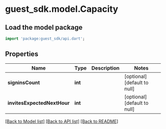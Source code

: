 # guest_sdk.model.Capacity

## Load the model package
```dart
import 'package:guest_sdk/api.dart';
```

## Properties
Name | Type | Description | Notes
------------ | ------------- | ------------- | -------------
**signinsCount** | **int** |  | [optional] [default to null]
**invitesExpectedNextHour** | **int** |  | [optional] [default to null]

[[Back to Model list]](../README.md#documentation-for-models) [[Back to API list]](../README.md#documentation-for-api-endpoints) [[Back to README]](../README.md)


